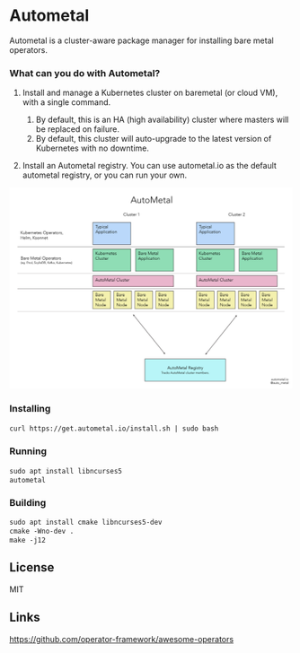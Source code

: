 # Autometal

Autometal is a cluster-aware package manager for installing bare metal operators.

### What can you do with Autometal?

1. Install and manage a Kubernetes cluster on baremetal (or cloud VM), with a single command.
   1. By default, this is an HA (high availability) cluster where masters will be replaced on failure.
   2. By default, this cluster will auto-upgrade to the latest version of Kubernetes with no downtime.
   
2. Install an Autometal registry. You can use autometal.io as the default autometal registry, or you can run your own.

![AutoMetal Architecture](https://raw.githubusercontent.com/homer6/autometal/master/docs/resources/autometal_architecture.jpg)

### Installing

`curl https://get.autometal.io/install.sh | sudo bash`

### Running

```
sudo apt install libncurses5
autometal
```


### Building

```
sudo apt install cmake libncurses5-dev
cmake -Wno-dev .
make -j12
```


License
----
MIT


Links
----
https://github.com/operator-framework/awesome-operators
